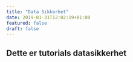 ```yaml
---
title: "Data Sikkerhet"
date: 2019-01-31T12:02:19+01:00
featured: false
draft: false
---
```



## Dette er tutorials datasikkerhet